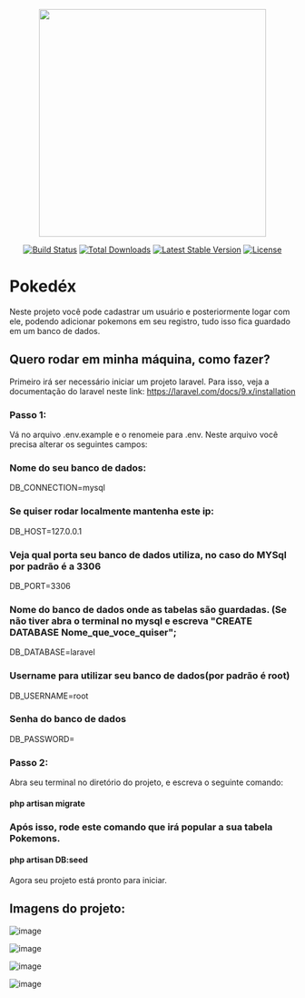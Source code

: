 <p align="center"><a href="https://laravel.com" target="_blank"><img src="https://raw.githubusercontent.com/laravel/art/master/logo-lockup/5%20SVG/2%20CMYK/1%20Full%20Color/laravel-logolockup-cmyk-red.svg" width="400"></a></p>

<p align="center">
<a href="https://travis-ci.org/laravel/framework"><img src="https://travis-ci.org/laravel/framework.svg" alt="Build Status"></a>
<a href="https://packagist.org/packages/laravel/framework"><img src="https://img.shields.io/packagist/dt/laravel/framework" alt="Total Downloads"></a>
<a href="https://packagist.org/packages/laravel/framework"><img src="https://img.shields.io/packagist/v/laravel/framework" alt="Latest Stable Version"></a>
<a href="https://packagist.org/packages/laravel/framework"><img src="https://img.shields.io/packagist/l/laravel/framework" alt="License"></a>
</p>
<h1>Pokedéx</h1>
Neste projeto você pode cadastrar um usuário e posteriormente logar com ele, podendo adicionar pokemons em seu registro, tudo isso fica guardado
em um banco de dados.

## Quero rodar em minha máquina, como fazer?

Primeiro irá ser necessário iniciar um projeto laravel. Para isso, veja a documentação do laravel neste link: https://laravel.com/docs/9.x/installation

### Passo 1:
Vá no arquivo .env.example e o renomeie para .env.
Neste arquivo você precisa alterar os seguintes campos:<br>

### Nome do seu banco de dados:<br>

DB_CONNECTION=mysql<br>
### Se quiser rodar localmente mantenha este ip:<br>
DB_HOST=127.0.0.1<br>
### Veja qual porta seu banco de dados utiliza, no caso do MYSql por padrão é a 3306<br>
DB_PORT=3306<br>
### Nome do banco de dados onde as tabelas são guardadas. (Se não tiver abra o terminal no mysql e escreva "CREATE DATABASE Nome_que_voce_quiser";<br>
DB_DATABASE=laravel<br>
### Username para utilizar seu banco de dados(por padrão é root)
DB_USERNAME=root<br>
### Senha do banco de dados
DB_PASSWORD=

### Passo 2:

Abra seu terminal no diretório do projeto, e escreva o seguinte comando:

#### php artisan migrate

### Após isso, rode este comando que irá popular a sua tabela Pokemons.

#### php artisan DB:seed

Agora seu projeto está pronto para iniciar.

## Imagens do projeto: 

![image](https://user-images.githubusercontent.com/94989737/157054675-ce5477ef-daf7-4b68-850a-f22fd18feca7.png)

![image](https://user-images.githubusercontent.com/94989737/157055866-37550da7-f3dc-4df0-bf46-a29e589c96a2.png)

![image](https://user-images.githubusercontent.com/94989737/157055927-43373f9d-8afb-46bb-8f56-67fbbaf143ed.png)

![image](https://user-images.githubusercontent.com/94989737/157056011-397835f2-4d8a-4e8d-8080-ea1c5128d597.png)
